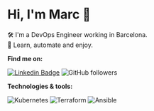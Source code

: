 
# Hi, I'm Marc 👋
  
🛠️ I'm a DevOps Engineer working in Barcelona.  
💬 Learn, automate and enjoy.
  
**Find me on:**

[![Linkedin Badge](https://img.shields.io/badge/-marcmiros-blue?style=flat&logo=Linkedin&logoColor=white)](https://www.linkedin.com/in/marcmiros/)
![GitHub followers](https://img.shields.io/github/followers/marcmiro?label=Follow&style=social)  

**Technologies & tools:**

![Kubernetes](https://img.shields.io/badge/kubernetes-%23326ce5.svg?style=for-the-badge&logo=kubernetes&logoColor=white)
![Terraform](https://img.shields.io/badge/terraform-%235835CC.svg?style=for-the-badge&logo=terraform&logoColor=white)
![Ansible](https://img.shields.io/badge/ansible-%231A1918.svg?style=for-the-badge&logo=ansible&logoColor=white)
